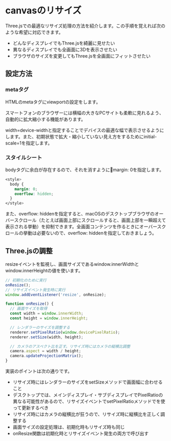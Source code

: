 # canvasのリサイズ
Three.jsでの最適なリサイズ処理の方法を紹介します。この手順を覚えれば次のような希望に対応できます。

 - どんなディスプレイでもThree.jsを綺麗に見せたい
 - 異なるディスプレイでも全画面に3Dを表示させたい
 - ブラウザのサイズを変更してもThree.jsを全画面にフィットさせたい

 ## 設定方法
 ### metaタグ
 HTMLのmetaタグにviewportの設定をします。

<meta name="viewport" content="width=device-width, initial-scale=1"/>
スマートフォンのブラウザーには横幅の大きなPCサイトも柔軟に見れるよう、自動的に拡大縮小する機能があります。

width=device-widthと指定することでデバイスの最適な幅で表示させるようにします。また、初期状態で拡大・縮小していない見え方をするためにinitial-scale=1を指定します。

### スタイルシート
bodyタグに余白が存在するので、それを消すようにmargin: 0を指定します。

```css
<style>
  body {
    margin: 0;
    overflow: hidden;
  }
</style>
```

また、overflow: hiddenを指定すると、macOSのデスクトップブラウザのオーバースクロール（たとえば画面上部にスクロールすると、画面上部を一瞬超えて表示される挙動）を抑制できます。全画面コンテンツを作るときにオーバースクロールの挙動は必要ないので、overflow: hiddenを指定しておきましょう。

## Three.jsの調整
resizeイベントを監視し、画面サイズであるwindow.innerWidthとwindow.innerHeightの値を使います。

```js
// 初期化のために実行
onResize();
// リサイズイベント発生時に実行
window.addEventListener('resize', onResize);

function onResize() {
  // 画面サイズを取得
  const width = window.innerWidth;
  const height = window.innerHeight;

  // レンダラーのサイズを調整する
  renderer.setPixelRatio(window.devicePixelRatio);
  renderer.setSize(width, height);

  // カメラのアスペクト比を正す。リサイズ時にはカメラの縦横比調整
  camera.aspect = width / height;
  camera.updateProjectionMatrix();
}
```

実装のポイントは次の通りです。

 - リサイズ時にはレンダラーのサイズをsetSizeメソッドで画面幅に合わせること
 - デスクトップでは、メインディスプレイ・サブディスプレイでPixelRatioの異なる可能性があるので、リサイズイベントでsetPixelRatioメソッドでを使って更新するべき
 - リサイズ時にはカメラの縦横比が狂うので、リサイズ時に縦横比を正しく調整する
 - 画面サイズの設定処理は、初期化時もリサイズ時も同じ
 - onResize関数は初期化時とリサイズイベント発生の両方で呼び出す
